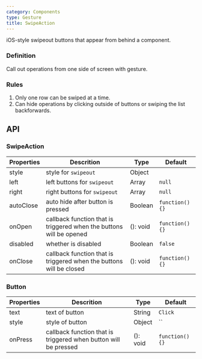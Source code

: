 ```yaml
---
category: Components
type: Gesture
title: SwipeAction
---
```


iOS-style swipeout buttons that appear from behind a component.

### Definition

Call out operations from one side of screen with gesture.

### Rules
1. Only one row can be swiped at a time.
2. Can hide operations by clicking outside of buttons or swiping the list backforwards.

## API

### SwipeAction

Properties | Descrition | Type | Default
-----------|------------|------|--------
| style           | style for `swipeout`   | Object |             |
| left       | left buttons for `swipeout`      | Array | `null` |
| right       | right buttons for `swipeout`    | Array | `null` |
| autoClose       | auto hide after button is pressed   | Boolean | `function() {}` |
| onOpen       |    callback function that is triggered when the buttons will be opened   | (): void | `function() {}` |
| disabled       |   whether is disabled    | Boolean | `false` |
| onClose   |  callback function that is triggered when the buttons will be closed | (): void | `function() {}` |

### Button

| Properties | Descrition             | Type                    | Default |
|------|------------------|-------------------------|--------|
| text       | text of button    | String | `Click` |
| style       | style of button     | Object | `` |
| onPress       | callback function that is triggered when button will be pressed   | (): void | `function() {}` |
